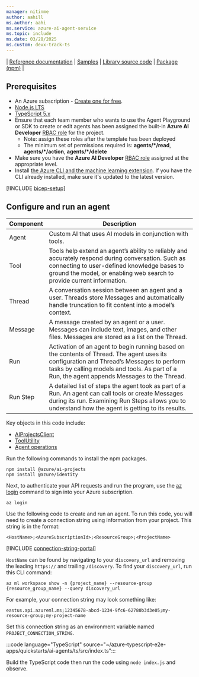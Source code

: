 ```yaml
---
manager: nitinme
author: aahill
ms.author: aahi
ms.service: azure-ai-agent-service
ms.topic: include
ms.date: 03/28/2025
ms.custom: devx-track-ts
---
```



| [Reference documentation](/javascript/api/overview/azure/ai-projects-readme) | [Samples](https://github.com/Azure/azure-sdk-for-js/blob/main/sdk/ai/ai-projects/README.md) | [Library source code](https://github.com/Azure/azure-sdk-for-js/tree/main/sdk/ai/ai-projects) | [Package (npm)](https://www.npmjs.com/package/@azure/ai-projects) |

## Prerequisites

* An Azure subscription - [Create one for free](https://azure.microsoft.com/free/cognitive-services).
* [Node.js LTS](https://nodejs.org/)
* [TypeScript 5.x](https://www.typescriptlang.org/)
* Ensure that each team member who wants to use the Agent Playground or SDK to create or edit agents has been assigned the built-in **Azure AI Developer** [RBAC role](../../../ai-foundry/concepts/rbac-ai-foundry.md) for the project.
    * Note: assign these roles after the template has been deployed
    * The minimum set of permissions required is: **agents/*/read**, **agents/*/action**, **agents/*/delete** 
* Make sure you have the **Azure AI Developer** [RBAC role](../../../ai-foundry/concepts/rbac-ai-foundry.md) assigned at the appropriate level.
* Install [the Azure CLI and the machine learning extension](/azure/machine-learning/how-to-configure-cli). If you have the CLI already installed, make sure it's updated to the latest version.

[!INCLUDE [bicep-setup](bicep-setup.md)]

## Configure and run an agent

| Component | Description                                                                                                                                                                                                                               |
| --------- | ----------------------------------------------------------------------------------------------------------------------------------------------------------------------------------------------------------------------------------------- |
| Agent     | Custom AI that uses AI models in conjunction with tools.                                                                                                                                                                                  |
| Tool      | Tools help extend an agent’s ability to reliably and accurately respond during conversation. Such as connecting to user-defined knowledge bases to ground the model, or enabling web search to provide current information.               |
| Thread    | A conversation session between an agent and a user. Threads store Messages and automatically handle truncation to fit content into a model’s context.                                                                                     |
| Message   | A message created by an agent or a user. Messages can include text, images, and other files. Messages are stored as a list on the Thread.                                                                                                 |
| Run       | Activation of an agent to begin running based on the contents of Thread. The agent uses its configuration and Thread’s Messages to perform tasks by calling models and tools. As part of a Run, the agent appends Messages to the Thread. |
| Run Step  | A detailed list of steps the agent took as part of a Run. An agent can call tools or create Messages during its run. Examining Run Steps allows you to understand how the agent is getting to its results.                                |

Key objects in this code include: 

* [AIProjectsClient](/javascript/api/@azure/ai-projects/aiprojectsclient)
* [ToolUtility](/javascript/api/@azure/ai-projects/toolutility)
* [Agent operations](/javascript/api/@azure/ai-projects/agentsoperations)

Run the following commands to install the npm packages.

```console
npm install @azure/ai-projects
npm install @azure/identity
```

Next, to authenticate your API requests and run the program, use the [az login](/cli/azure/authenticate-azure-cli-interactively) command to sign into your Azure subscription.

```azurecli
az login
```

Use the following code to create and run an agent. To run this code, you will need to create a connection string using information from your project. This string is in the format:

`<HostName>;<AzureSubscriptionId>;<ResourceGroup>;<ProjectName>`

[!INCLUDE [connection-string-portal](connection-string-portal.md)]

`HostName` can be found by navigating to your `discovery_url` and removing the leading `https://` and trailing `/discovery`. To find your `discovery_url`, run this CLI command:

```azurecli
az ml workspace show -n {project_name} --resource-group {resource_group_name} --query discovery_url
```

For example, your connection string may look something like:

`eastus.api.azureml.ms;12345678-abcd-1234-9fc6-62780b3d3e05;my-resource-group;my-project-name`

Set this connection string as an environment variable named `PROJECT_CONNECTION_STRING`.

:::code language="TypeScript" source="~/azure-typescript-e2e-apps/quickstarts/ai-agents/ts/src/index.ts":::

Build the TypeScript code then run the code using `node index.js` and observe.
